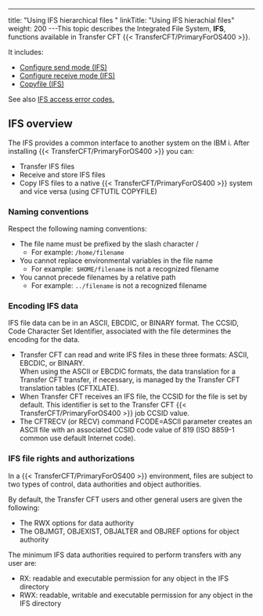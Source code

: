 ---
title: "Using IFS hierarchical files "
linkTitle: "Using IFS hierachial files"
weight: 200
---This topic describes the Integrated File System, ****IFS****, functions available in Transfer CFT {{< TransferCFT/PrimaryForOS400  >}}.

It includes:

- [Configure send mode (IFS)](send_files_ifs)
- [Configure receive mode (IFS)](receive_files_ifs)
- [Copyfile (IFS)]()

See also [IFS access error codes.](../../os400_support_tool/ifs_access_errors)

## IFS overview

The IFS provides a common interface to another system on the IBM i. After installing {{< TransferCFT/PrimaryForOS400  >}} you can:

- Transfer IFS files
- Receive and store IFS files
- Copy IFS files to a native {{< TransferCFT/PrimaryForOS400 >}} system and vice versa (using CFTUTIL COPYFILE)

### Naming conventions

Respect the following naming conventions:

- The file name must be prefixed by the slash character /
    -   For example: `/home/filename`
- You cannot replace environmental variables in the file name
    -   For example:` $HOME/filename` is not a recognized filename
- You cannot precede filenames by a relative path
    -   For example: `../filename` is not a recognized filename

### Encoding IFS data

IFS file data can be in an ASCII, EBCDIC, or BINARY format. The CCSID, Code Character Set Identifier, associated with the file determines the encoding for the data.

- Transfer CFT can read and write IFS files in these three formats: ASCII, EBCDIC, or BINARY.  
    When using the ASCII or EBCDIC formats, the data translation for a Transfer CFT transfer, if necessary, is managed by the Transfer CFT translation tables (CFTXLATE).
- When Transfer CFT receives an IFS file, the CCSID for the file is set by default. This identifier is set to the Transfer CFT {{< TransferCFT/PrimaryForOS400 >}} job CCSID value.
- The CFTRECV (or RECV) command FCODE=ASCII parameter creates an ASCII file with an associated CCSID code value of 819 (ISO 8859-1 common use default Internet code).

### IFS file rights and authorizations

In a {{< TransferCFT/PrimaryForOS400  >}} environment, files are subject to two types of control, data authorities and object authorities.

By default, the Transfer CFT users and other general users are given the following:

- The RWX options for data authority
- The OBJMGT, OBJEXIST, OBJALTER and OBJREF options for object authority

The minimum IFS data authorities required to perform transfers with any user are:

- RX: readable and executable permission for any object in the IFS directory
- RWX: readable, writable and executable permission for any object in the IFS directory
